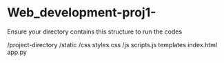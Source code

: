 # Web_development-proj1-

Ensure your directory contains this structure to run the codes

/project-directory
    /static
        /css
            styles.css
        /js
            scripts.js
    templates
        index.html
    app.py
